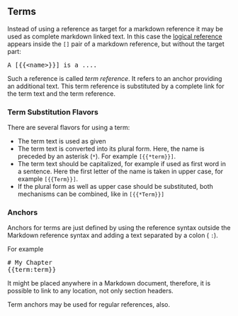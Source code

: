 <!-- DO NOT MODIDY                           -->
<!-- this file is generated by mdref         -->
<!-- from ../../../src/doc/chapters/terms.md -->
## Terms

Instead of using a reference as target for a markdown
reference it may be used as complete markdown linked text.
In this case the [logical reference](references.md) appears inside the `[]` pair
of a markdown reference, but without the target part:

<pre>
A [{{&lt;name>}}] is a ....
</pre>

Such a reference is called *term reference*. It refers to an
anchor providing an additional text. This term reference is substituted by a complete link for the term text and the term reference.

### Term Substitution Flavors

There are several flavors for using a term:
- The term text is used as given
- The term text is converted into its plural form. Here, the name is preceded by an asterisk (`*`). For example <code>[{{*term}&rcub;]</code>.
- The term text should be capitalized, for example if used as first word in a sentence. Here the first letter of the name is taken in upper case, for example <code>[{{Term}&rcub;]</code>.
- If the plural form as well as upper case should be substituted, both mechanisms can be combined, like in <code>[{{*Term}&rcub;]</code>

### Anchors

Anchors for terms are just defined by using the reference syntax outside the
Markdown reference syntax and adding a text separated by a colon ( `:`).

For example

<pre>
# My Chapter
{{term:term}&rcub;
</pre>

It might be placed anywhere in a Markdown document,
therefore, it is possible to link to any location, not only section headers.

Term anchors may be used for regular references, also.